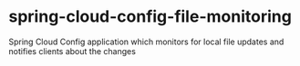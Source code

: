 # spring-cloud-config-file-monitoring
Spring Cloud Config application which monitors for local file updates and notifies clients about the changes
